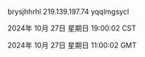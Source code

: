 brysjhhrhl 219.139.197.74 yqqlmgsycl

2024年 10月 27日 星期日 19:00:02 CST

2024年 10月 27日 星期日 11:00:02 GMT
